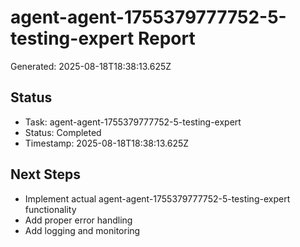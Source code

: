 # agent-agent-1755379777752-5-testing-expert Report

Generated: 2025-08-18T18:38:13.625Z

## Status
- Task: agent-agent-1755379777752-5-testing-expert
- Status: Completed
- Timestamp: 2025-08-18T18:38:13.625Z

## Next Steps
- Implement actual agent-agent-1755379777752-5-testing-expert functionality
- Add proper error handling
- Add logging and monitoring
